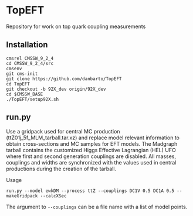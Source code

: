 # TopEFT
Repository for work on top quark coupling measurements

## Installation

```
cmsrel CMSSW_9_2_4
cd CMSSW_9_2_4/src
cmsenv
git cms-init
git clone https://github.com/danbarto/TopEFT
cd TopEFT
git checkout -b 92X_dev origin/92X_dev
cd $CMSSW_BASE
./TopEFT/setup92X.sh
```

## run.py

Use a gridpack used for central MC production (ttZ01j_5f_MLM_tarball.tar.xz) and replace model relevant information to obtain cross-sections and MC samples for EFT models. The Madgraph tarball contains the customized Higgs Effective Lagrangian (HEL) UFO where first and second generation couplings are disabled.
All masses, couplings and widths are synchronized with the values used in central productions during the creation of the tarball.

Usage
```
run.py --model ewkDM --process ttZ --couplings DC1V 0.5 DC1A 0.5 --makeGridpack --calcXSec
```
The argument to `--couplings` can be a file name with a list of model points.
